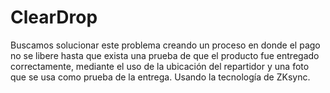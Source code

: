 # ClearDrop
Buscamos solucionar este problema creando un proceso en donde el pago no se libere hasta que exista una prueba de que el producto fue entregado correctamente, mediante el uso de la ubicación del repartidor y una foto que se usa como prueba de la entrega. Usando la tecnología de ZKsync.
